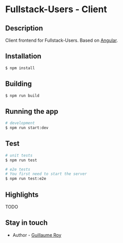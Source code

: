 # Fullstack-Users - Client

## Description

Client frontend for Fullstack-Users. Based on [Angular](https://angular.io).

## Installation

```bash
$ npm install
```

## Building

```bash
$ npm run build
```

## Running the app

```bash
# development
$ npm run start:dev
```

## Test

```bash
# unit tests
$ npm run test

# e2e tests
# You first need to start the server
$ npm run test:e2e
```

## Highlights

TODO

## Stay in touch

- Author - [Guillaume Roy](https://github.com/guillaume-roy)

